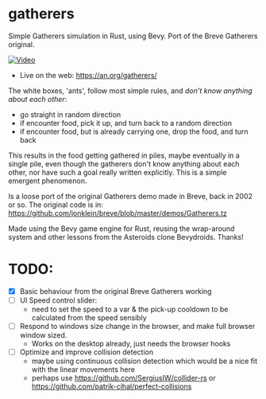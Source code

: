 # gatherers
Simple Gatherers simulation in Rust, using Bevy. Port of the Breve Gatherers original.

[![Video](https://img.youtube.com/vi/n7ywYXcFS1M/0.jpg)](https://youtu.be/n7ywYXcFS1M)

- Live on the web: https://an.org/gatherers/

The white boxes, 'ants', follow most simple rules, and *don't know anything about each other*:
- go straight in random direction
- if encounter food, pick it up, and turn back to a random direction
- if encounter food, but is already carrying one, drop the food, and turn back

This results in the food getting gathered in piles, maybe eventually in a single pile, even though the gatherers don't know anything about each other, nor have such a goal really written explicitly. This is a simple emergent phenomenon.

Is a loose port of the original Gatherers demo made in Breve, back in 2002 or so.
The original code is in: https://github.com/jonklein/breve/blob/master/demos/Gatherers.tz

Made using the Bevy game engine for Rust, reusing the wrap-around system and other lessons from the Asteroids clone Bevydroids. Thanks!

# TODO:
- [x] Basic behaviour from the original Breve Gatherers working
- [ ] UI Speed control slider:
  * need to set the speed to a var & the pick-up cooldown to be calculated from the speed sensibly
- [ ] Respond to windows size change in the browser, and make full browser window sized.
  * Works on the desktop already, just needs the browser hooks
- [ ] Optimize and improve collision detection
  * maybe using continuous collision detection which would be a nice fit with the linear movements here
  * perhaps use https://github.com/SergiusIW/collider-rs or https://github.com/patrik-cihal/perfect-collisions
